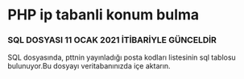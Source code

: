 # PHP ip tabanli konum bulma

<h3>SQL DOSYASI 11 OCAK 2021 İTİBARİYLE GÜNCELDİR</h3>

SQL dosyasında, pttnin yayınladığı posta kodları listesinin sql tablosu bulunuyor.Bu dosyayı veritabanınızda içe aktarın.
